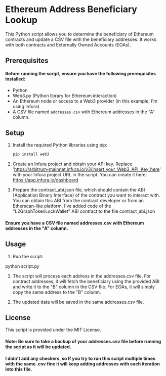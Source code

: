# Ethereum Address Beneficiary Lookup

This Python script allows you to determine the beneficiary of Ethereum contracts and update a CSV file with the beneficiary addresses. It works with both contracts and Externally Owned Accounts (EOAs).

## Prerequisites

#### Before running the script, ensure you have the following prerequisites installed:

- Python
- Web3.py (Python library for Ethereum interaction)
- An Ethereum node or access to a Web3 provider (in this example, I'm using Infura)
- A CSV file named `addresses.csv` with Ethereum addresses in the "A" column.

## Setup

1. Install the required Python libraries using pip:

   ```bash
   pip install web3

2. Create an Infura project and obtain your API key. Replace 'https://arbitrum-mainnet.infura.io/v3/insert_your_Web3_API_Key_here' with your Infura project URL in the script. You can create it here: https://app.infura.io/dashboard

3. Prepare the contract_abi.json file, which should contain the ABI (Application Binary Interface) of the contract you want to interact with. You can obtain this ABI from the contract developer or from an Etherscan-like platform. I've added code of the "L2GraphTokenLockWallet" ABI contract to the file contract_abi.json

#### Ensure you have a CSV file named addresses.csv with Ethereum addresses in the "A" column.

## Usage
1. Run the script:

python script.py

1. The script will process each address in the addresses.csv file. For contract addresses, it will fetch the beneficiary using the provided ABI and write it to the "B" column in the CSV file. For EOAs, it will simply copy the same address to the "B" column.

2. The updated data will be saved in the same addresses.csv file.

## License
This script is provided under the MIT License.

#### Note: Be sure to take a backup of your addresses.csv file before running the script as it will be updated.
#### I didn't add any checkers, so If you try to run this script multiple times with the same .csv fine it will keep adding addresses with each iteration into this file.
